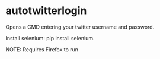 # autotwitterlogin
Opens a CMD entering your twitter username and password.

Install selenium: pip install selenium.

NOTE: Requires Firefox to run
